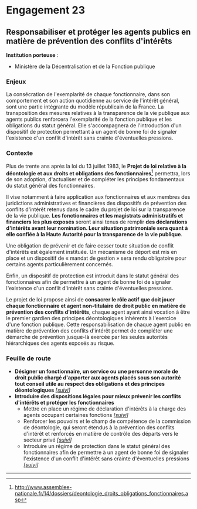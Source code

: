 # Engagement 23

## Responsabiliser et protéger les agents publics en matière de prévention des conflits d'intérêts

**Institution porteuse** :
- Ministère de la Décentralisation et de la Fonction publique

### Enjeux

La consécration de l'exemplarité de chaque fonctionnaire, dans son comportement et son action quotidienne au service de l'intérêt général, sont une partie intégrante du modèle républicain de la France. La transposition des mesures relatives à la transparence de la vie publique aux agents publics renforcera l'exemplarité de la fonction publique et les obligations du statut général. Elle s'accompagnera de l'introduction d'un dispositif de protection permettant à un agent de bonne foi de signaler l'existence d'un conflit d'intérêt sans crainte d'éventuelles pressions.

### Contexte

Plus de trente ans après la loi du 13 juillet 1983, le **Projet de loi relative à la déontologie et aux droits et obligations des fonctionnaires**[^1] permettra, lors de son adoption, d'actualiser et de compléter les principes fondamentaux du statut général des fonctionnaires.

Il vise notamment à faire application aux fonctionnaires et aux membres des juridictions administratives et financières des dispositifs de prévention des conflits d'intérêt retenus dans le cadre du projet de loi sur la transparence de la vie publique. **Les fonctionnaires et les magistrats administratifs et financiers les plus exposés** seront ainsi tenus de remplir **des déclarations d'intérêts avant leur nomination. Leur situation patrimoniale sera quant à elle confiée à la Haute Autorité pour la transparence de la vie publique**.

Une obligation de prévenir et de faire cesser toute situation de conflit d'intérêts est également instituée. Un mécanisme de déport est mis en place et un dispositif de « mandat de gestion » sera rendu obligatoire pour certains agents particulièrement concernés.

Enfin, un dispositif de protection est introduit dans le statut général des fonctionnaires afin de permettre à un agent de bonne foi de signaler l'existence d'un conflit d'intérêt sans crainte d'éventuelles pressions.

Le projet de loi propose ainsi de **consacrer le rôle actif que doit jouer chaque fonctionnaire et agent non-titulaire de droit public en matière de prévention des conflits d'intérêts**, chaque agent ayant ainsi vocation à être le premier gardien des principes déontologiques inhérents à l'exercice d'une fonction publique. Cette responsabilisation de chaque agent public en matière de prévention des conflits d'intérêt permet de compléter une démarche de prévention jusque-là exercée par les seules autorités hiérarchiques des agents exposés au risque.

### Feuille de route

- **Désigner un fonctionnaire, un service ou une personne morale de droit public chargé d'apporter aux agents placés sous son autorité tout conseil utile au respect des obligations et des principes déontologiques**
  _[[suivi](https://git.framasoft.org/etalab/suivi/issues/190)]_
- **Introduire des dispositions légales pour mieux prévenir les conflits d'intérêts et protéger les fonctionnaires**
    - Mettre en place un régime de déclaration d'intérêts à la charge des agents occupant certaines fonctions
      _[[suivi](https://git.framasoft.org/etalab/suivi/issues/191)]_
    - Renforcer les pouvoirs et le champ de compétence de la commission de déontologie, qui seront étendus à la prévention des conflits d'intérêt et renforcés en matière de contrôle des départs vers le secteur privé
      _[[suivi](https://git.framasoft.org/etalab/suivi/issues/192)]_
    - Introduire un régime de protection dans le statut général des fonctionnaires afin de permettre à un agent de bonne foi de signaler l'existence d'un conflit d'intérêt sans crainte d'éventuelles pressions
      _[[suivi](https://git.framasoft.org/etalab/suivi/issues/193)]_

----

[^1]: http://www.assemblee-nationale.fr/14/dossiers/deontologie_droits_obligations_fonctionnaires.asp
